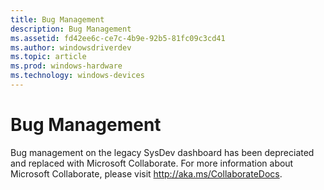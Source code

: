 ```yaml
---
title: Bug Management
description: Bug Management
ms.assetid: fd42ee6c-ce7c-4b9e-92b5-81fc09c3cd41
ms.author: windowsdriverdev
ms.topic: article
ms.prod: windows-hardware
ms.technology: windows-devices
---
```


# Bug Management

Bug management on the legacy SysDev dashboard has been depreciated and replaced with Microsoft Collaborate. For more information about Microsoft Collaborate, please visit http://aka.ms/CollaborateDocs.







